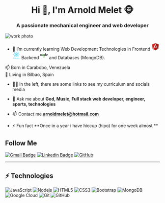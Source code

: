 <h1 align="center">Hi 👋, I'm Arnold Melet 🐵</h1>
<h3 align="center">A passionate mechanical engineer and web developer</h3>

<p align="left"> <img src="https://pixabay.com/es/photos/computadora-port%C3%A1til-bosquejo-2838921/" alt="work photo" /> </p>

- 🌱 I’m currently learning Web Development Technologies in Frontend <img src="https://raw.githubusercontent.com/devicons/devicon/master/icons/angularjs/angularjs-original.svg" alt="angular-js" width="25" height="25" />  <img src="https://raw.githubusercontent.com/devicons/devicon/master/icons/react/react-original-wordmark.svg" alt="react" width="25" height="25" /> Backend <img src="https://raw.githubusercontent.com/devicons/devicon/master/icons/nodejs/nodejs-original-wordmark.svg" alt="nodejs" width="25" height="25" />
 and Databases (MongoDB).

<p> 
📫  Born in Carabobo, Venezuela 
<br>
📌  Living in Bilbao, Spain 
</p>


- 👨‍💻 In the left, there are some links to see my curriculum and socials media

- 💬 Ask me about **God, Music, Full stack web developer, engineer, sports, technologies**

- 📫 Contact me **arnoldmelet@hotmail.com**

- ⚡ Fun fact **Once in a year i have hiccup (hipo) for one week almost **




## Follow Me


[![Gmail Badge](https://img.shields.io/badge/-arnoldmelet18@gmail.com-c14438?style=flat-square&logo=Gmail&logoColor=white&link=mailto:arnoldmelet18@gmail.com)](mailto:arnoldmelet18@gmail.com)
[![Linkedin Badge](https://img.shields.io/badge/-minoveaz-blue?style=flat-square&logo=Linkedin&logoColor=white&link=https://www.linkedin.com/in/arnoldmelet)](https://www.linkedin.com/in/arnoldmelet/)
[![GitHub](https://img.shields.io/badge/-GitHub-181717?style=flat-square&logo=github&logoColor=white&link=https://github.com/arnoldm94)](https://github.com/arnoldm94)


<hr>

## ⚡ Technologies

![JavaScript](https://img.shields.io/badge/-JavaScript-black?style=flat-square&logo=javascript)
![Nodejs](https://img.shields.io/badge/-Nodejs-black?style=flat-square&logo=Node.js)
![HTML5](https://img.shields.io/badge/-HTML5-E34F26?style=flat-square&logo=html5&logoColor=white)
![CSS3](https://img.shields.io/badge/-CSS3-1572B6?style=flat-square&logo=css3)
![Bootstrap](https://img.shields.io/badge/-Bootstrap-563D7C?style=flat-square&logo=bootstrap)
![MongoDB](https://img.shields.io/badge/-MongoDB-black?style=flat-square&logo=mongodb)
![Google Cloud](https://img.shields.io/badge/Google%20Cloud-black?style=flat-square&logo=google-cloud)
![Git](https://img.shields.io/badge/-Git-black?style=flat-square&logo=git)
![GitHub](https://img.shields.io/badge/-GitHub-181717?style=flat-square&logo=github)

